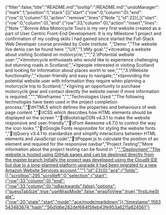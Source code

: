 {"filter":false,"title":"README.md","tooltip":"/README.md","undoManager":{"mark":1,"position":1,"stack":[[{"start":{"row":0,"column":0},"end":{"row":0,"column":5},"action":"remove","lines":["Note "],"id":22}],[{"start":{"row":0,"column":0},"end":{"row":33,"column":0},"action":"insert","lines":["Note ","Bonnie Alba Motorcycle Tours is my very first website created as a part of User Centric Front-End Development. It is my Milestone 1 project and confirmation of my coding skills I had gained since started the Full-Stack Web Developer course provided by Code Institute. ","Demo ","The website live demo can be found here ","UX","1.\tMy goal:","•\tcreating a website about visiting Scotland on motorcycle;","","2.\tPotential website user:","•\tmotorcycle enthusiasts who would like to experience challenging but stunning roads in Scotland;","•\tpeople interested in visiting Scotland and looking for information about places worth to see;","","3.\tWebsite functionality:","•\tuser-friendly and easy to navigate;","•\tproviding the potential website user with information they require when planning a motorcycle trip to Scotland;","•\tgiving an opportunity to purchase motorcycle gear and contact directly the website owner if more information is required;","","Wireframes ","","Technologies Used ","The following technologies have been used in the project completion process:","\tHTML5 which defines the properties and behaviours of web page content  ","\tCSS which describes how HTML elements should be displayed on the screen ","\tBootstrapCDN v4.3.1 to make the website responsive and user-friendly","\tFont Awesome v4.7.0 to control the way the icon looks  ","\tGoogle Fonts responsible for styling the website fonts ","\tjQuery v3.4.1 to standardize and simplify interactions between HTML elements and JavaScript code","\tPopper.js to calculate the position of an element and required for the responsive navbar","Project Testing","More information about the project testing can be found in ","<a href=”https://github.com/KrisK1978/milestone-project1-bamt-ucfd/blob/master/TESTING.md”>","Deployment","The website is hosted using GitHub pages and can be deployed directly from the <a href=”https://github.com/KrisK1978/milestone-project1-bamt-ucfd”>master branch   Initially the project was developed using the <a href=”https://c9.io/login”> Cloud9 IDE but due to a long-planned platform upgrade it had been migrated to a new Amazon Website Services account.",""],"id":23}]]},"ace":{"folds":[],"scrolltop":295,"scrollleft":0,"selection":{"start":{"row":33,"column":0},"end":{"row":33,"column":0},"isBackwards":false},"options":{"guessTabSize":true,"useWrapMode":false,"wrapToView":true},"firstLineState":{"row":20,"state":"start","mode":"ace/mode/markdown"}},"timestamp":1563543483674,"hash":"56d1d6e282def684f59eb43fe953a6211a824561"}